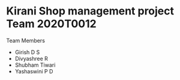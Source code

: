 # Kirani Shop management project Team 2020T0012

Team Members

* Girish D S
* Divyashree R
* Shubham Tiwari 
* Yashaswini P D
